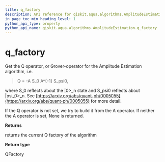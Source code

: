 ```yaml
---
title: q_factory
description: API reference for qiskit.aqua.algorithms.AmplitudeEstimation.q_factory
in_page_toc_min_heading_level: 1
python_api_type: property
python_api_name: qiskit.aqua.algorithms.AmplitudeEstimation.q_factory
---
```


# q\_factory

Get the Q operator, or Grover-operator for the Amplitude Estimation algorithm, i.e.

> Q = -A S\_0 A^\{-1} S\_psi0,

where S\_0 reflects about the |0>\_n state and S\_psi0 reflects about |psi\_0>\_n. See [https://arxiv.org/abs/quant-ph/0005055](https://arxiv.org/abs/quant-ph/0005055) for more detail.

If the Q operator is not set, we try to build it from the A operator. If neither the A operator is set, None is returned.

**Returns**

returns the current Q factory of the algorithm

**Return type**

QFactory

